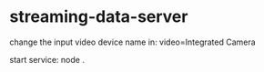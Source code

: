 # streaming-data-server

change the input video device name in: video=Integrated Camera

start service: node .
